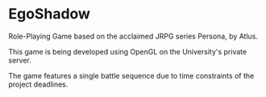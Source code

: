 # EgoShadow
Role-Playing Game based on the acclaimed JRPG series Persona, by Atlus.

This game is being developed using OpenGL on the University's private server.

The game features a single battle sequence due to time constraints of the project deadlines.


